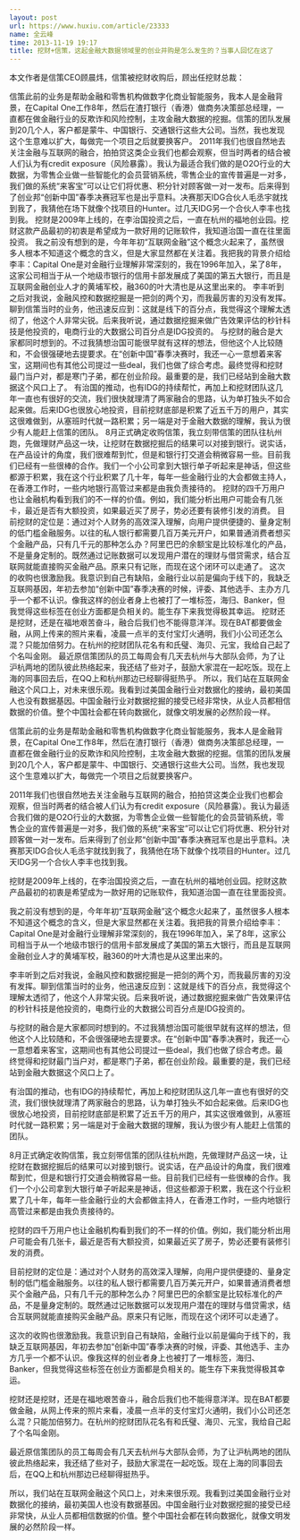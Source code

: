 ```yaml
---
layout: post
url: https://www.huxiu.com/article/23333
name: 全云峰
time: 2013-11-19 19:17
title: 挖财+信策，这起金融大数据领域里的创业并购是怎么发生的？当事人回忆在这了
---
```

本文作者是信策CEO顾晨炜，信策被挖财收购后，顾出任挖财总裁：

信策此前的业务是帮助金融和零售机构做数字化商业智能服务，我本人是金融背景，在Capital One工作8年，然后在渣打银行（香港）做商务决策部总经理，一直都在做金融行业的反欺诈和风险控制，主攻金融大数据的挖掘。信策的团队发展到20几个人，客户都是蒙牛、中国银行、交通银行这些大公司。当然，我也发现这个生意难以扩大，每做完一个项目之后就要换客户。 2011年我们也很自然地去关注金融与互联网的融合，拍拍贷这类企业我们也都会观察，但当时两者的结合被人们认为有credit exposure（风险暴露）。我认为最适合我们做的是O2O行业的大数据，为零售企业做一些智能化的会员营销系统，零售企业的宣传普遍是一对多，我们做的系统“来客宝”可以让它们将优惠、积分针对顾客做一对一发布。后来得到了创业邦“创新中国”春季决赛冠军也是出乎意料。决赛那天IDG合伙人毛丞宇就找到我了，我猜他在场下就像个找项目的Hunter。过几天IDG另一个合伙人李丰也找到我。 挖财是2009年上线的，在李治国投资之后，一直在杭州的福地创业园。挖财这款产品最初的初衷是希望成为一款好用的记账软件，我知道治国一直在往里面投资。 我之前没有想到的是，今年年初“互联网金融”这个概念火起来了，虽然很多人根本不知道这个概念的含义，但是大家显然都在关注着。我把我的背景介绍给李丰：Capital One是对金融行业理解非常深刻的，我在1996年加入，呆了8年，这家公司相当于从一个地级市银行的信用卡部发展成了美国的第五大银行，而且是互联网金融创业人才的黄埔军校，融360的叶大清也是从这里出来的。 李丰听到之后对我说，金融风控和数据挖掘是一把剑的两个刃，而我最厉害的刃没有发挥。聊到信策当时的业务，他迅速反应到：这就是线下的百分点，我觉得这个理解太透彻了，他这个人非常尖锐。后来我听说，通过数据挖掘来做广告效果评估的秒针科技是他投资的，电商行业的大数据公司百分点是IDG投资的。 与挖财的融合是大家都同时想到的。不过我猜想治国可能很早就有这样的想法，但他这个人比较随和，不会很强硬地去提要求。在“创新中国”春季决赛时，我还一心一意想着来客宝，这期间也有其他公司提过一些deal，我们也做了综合考虑。最终觉得和挖财最门当户对，都是寒门子弟，都在创业阶段。最重要的是，我们已经站到金融大数据这个风口上了。 有治国的推动，也有IDG的持续帮忙，再加上和挖财团队这几年一直也有很好的交流，我们很快就理清了两家融合的思路，认为单打独头不如合起来做。后来IDG也很放心地投资，目前挖财底部是积累了近五千万的用户，其实这很难做到，从塞班时代就一路积累；另一端是对于金融大数据的理解，我认为很少有人能赶上信策的团队。 8月正式确定收购信策，我立刻带信策的团队往杭州跑，先做理财产品这一块，让挖财在数据挖掘后的结果可以对接到银行。说实话，在产品设计的角度，我们很难帮到忙，但是和银行打交道会稍微容易一些。目前我们已经有一些很棒的合作。我们一个小公司拿到大银行单子听起来是神话，但这些都源于积累，我在这个行业积累了几十年，每年一些金融行业的大会都做主持人，在香港工作时，一些内地银行高管过来都是由我负责接待的。 挖财的四千万用户也让金融机构看到我们的不一样的价值。例如，我们能分析出用户可能会有几张卡，最近是否有大额投资，如果最近买了房子，势必还要有装修引发的消费。 目前挖财的定位是：通过对个人财务的高效深入理解，向用户提供便捷的、量身定制的低门槛金融服务。以往的私人银行都需要几百万美元开户，如果普通消费者想买个金融产品，只有几千元的那种怎么办？阿里巴巴的余额宝是比较标准化的产品，不是量身定制的。既然通过记账数据可以发现用户潜在的理财与借贷需求，结合互联网就能直接购买金融产品。原来只有记账，而现在这个闭环可以走通了。 这次的收购也很激励我。我意识到自己有缺陷，金融行业以前是偏向于线下的，我缺乏互联网基因，年初去参加“创新中国”春季决赛的时候，评委、其他选手、主办方几乎一个都不认识。像我这样的创业者身上也被打了一堆标签，海归、Banker，但我觉得这些标签在创业方面都是负相关的。能生存下来我觉得极其幸运。 挖财还是挖财，还是在福地艰苦奋斗，融合后我们也不能得意洋洋。现在BAT都要做金融，从网上传来的照片来看，凌晨一点半的支付宝灯火通明，我们小公司还怎么混？只能加倍努力。在杭州的挖财团队花名有和氏璧、海贝、元宝，我给自己起了个名叫金刚。 最近原信策团队的员工每周会有几天去杭州与大部队会师，为了让沪杭两地的团队彼此热络起来，我还结了些对子，鼓励大家混在一起吃饭。现在上海的同事回去后，在QQ上和杭州那边已经聊得挺热乎。 所以，我们站在互联网金融这个风口上，对未来很乐观。我看到过美国金融行业对数据化的接纳，最初美国人也没有数据基因。中国金融行业对数据挖掘的接受已经非常快，从业人员都相信数据的价值。整个中国社会都在转向数据化，就像文明发展的必然阶段一样。

信策此前的业务是帮助金融和零售机构做数字化商业智能服务，我本人是金融背景，在Capital One工作8年，然后在渣打银行（香港）做商务决策部总经理，一直都在做金融行业的反欺诈和风险控制，主攻金融大数据的挖掘。信策的团队发展到20几个人，客户都是蒙牛、中国银行、交通银行这些大公司。当然，我也发现这个生意难以扩大，每做完一个项目之后就要换客户。

2011年我们也很自然地去关注金融与互联网的融合，拍拍贷这类企业我们也都会观察，但当时两者的结合被人们认为有credit exposure（风险暴露）。我认为最适合我们做的是O2O行业的大数据，为零售企业做一些智能化的会员营销系统，零售企业的宣传普遍是一对多，我们做的系统“来客宝”可以让它们将优惠、积分针对顾客做一对一发布。后来得到了创业邦“创新中国”春季决赛冠军也是出乎意料。决赛那天IDG合伙人毛丞宇就找到我了，我猜他在场下就像个找项目的Hunter。过几天IDG另一个合伙人李丰也找到我。

挖财是2009年上线的，在李治国投资之后，一直在杭州的福地创业园。挖财这款产品最初的初衷是希望成为一款好用的记账软件，我知道治国一直在往里面投资。

我之前没有想到的是，今年年初“互联网金融”这个概念火起来了，虽然很多人根本不知道这个概念的含义，但是大家显然都在关注着。我把我的背景介绍给李丰：Capital One是对金融行业理解非常深刻的，我在1996年加入，呆了8年，这家公司相当于从一个地级市银行的信用卡部发展成了美国的第五大银行，而且是互联网金融创业人才的黄埔军校，融360的叶大清也是从这里出来的。

李丰听到之后对我说，金融风控和数据挖掘是一把剑的两个刃，而我最厉害的刃没有发挥。聊到信策当时的业务，他迅速反应到：这就是线下的百分点，我觉得这个理解太透彻了，他这个人非常尖锐。后来我听说，通过数据挖掘来做广告效果评估的秒针科技是他投资的，电商行业的大数据公司百分点是IDG投资的。

与挖财的融合是大家都同时想到的。不过我猜想治国可能很早就有这样的想法，但他这个人比较随和，不会很强硬地去提要求。在“创新中国”春季决赛时，我还一心一意想着来客宝，这期间也有其他公司提过一些deal，我们也做了综合考虑。最终觉得和挖财最门当户对，都是寒门子弟，都在创业阶段。最重要的是，我们已经站到金融大数据这个风口上了。

有治国的推动，也有IDG的持续帮忙，再加上和挖财团队这几年一直也有很好的交流，我们很快就理清了两家融合的思路，认为单打独头不如合起来做。后来IDG也很放心地投资，目前挖财底部是积累了近五千万的用户，其实这很难做到，从塞班时代就一路积累；另一端是对于金融大数据的理解，我认为很少有人能赶上信策的团队。

8月正式确定收购信策，我立刻带信策的团队往杭州跑，先做理财产品这一块，让挖财在数据挖掘后的结果可以对接到银行。说实话，在产品设计的角度，我们很难帮到忙，但是和银行打交道会稍微容易一些。目前我们已经有一些很棒的合作。我们一个小公司拿到大银行单子听起来是神话，但这些都源于积累，我在这个行业积累了几十年，每年一些金融行业的大会都做主持人，在香港工作时，一些内地银行高管过来都是由我负责接待的。

挖财的四千万用户也让金融机构看到我们的不一样的价值。例如，我们能分析出用户可能会有几张卡，最近是否有大额投资，如果最近买了房子，势必还要有装修引发的消费。

目前挖财的定位是：通过对个人财务的高效深入理解，向用户提供便捷的、量身定制的低门槛金融服务。以往的私人银行都需要几百万美元开户，如果普通消费者想买个金融产品，只有几千元的那种怎么办？阿里巴巴的余额宝是比较标准化的产品，不是量身定制的。既然通过记账数据可以发现用户潜在的理财与借贷需求，结合互联网就能直接购买金融产品。原来只有记账，而现在这个闭环可以走通了。

这次的收购也很激励我。我意识到自己有缺陷，金融行业以前是偏向于线下的，我缺乏互联网基因，年初去参加“创新中国”春季决赛的时候，评委、其他选手、主办方几乎一个都不认识。像我这样的创业者身上也被打了一堆标签，海归、Banker，但我觉得这些标签在创业方面都是负相关的。能生存下来我觉得极其幸运。

挖财还是挖财，还是在福地艰苦奋斗，融合后我们也不能得意洋洋。现在BAT都要做金融，从网上传来的照片来看，凌晨一点半的支付宝灯火通明，我们小公司还怎么混？只能加倍努力。在杭州的挖财团队花名有和氏璧、海贝、元宝，我给自己起了个名叫金刚。

最近原信策团队的员工每周会有几天去杭州与大部队会师，为了让沪杭两地的团队彼此热络起来，我还结了些对子，鼓励大家混在一起吃饭。现在上海的同事回去后，在QQ上和杭州那边已经聊得挺热乎。

所以，我们站在互联网金融这个风口上，对未来很乐观。我看到过美国金融行业对数据化的接纳，最初美国人也没有数据基因。中国金融行业对数据挖掘的接受已经非常快，从业人员都相信数据的价值。整个中国社会都在转向数据化，就像文明发展的必然阶段一样。

